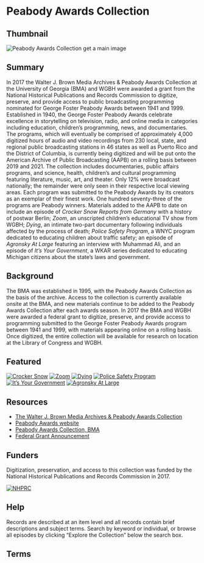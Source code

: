 # Peabody Awards Collection

## Thumbnail

![Peabody Awards Collection](https://s3.amazonaws.com/americanarchive.org/special-collections/AX0002_John_Browns_Holy_War.jpg "Peabody Awards Collection") get a main image

## Summary

In 2017 the Walter J. Brown Media Archives & Peabody Awards Collection at the University of Georgia (BMA) and WGBH were awarded a grant from the National Historical Publications and Records Commission to digitize, preserve, and provide access to public broadcasting programming nominated for George Foster Peabody Awards between 1941 and 1999. Established in 1940, the George Foster Peabody Awards celebrate excellence in storytelling on television, radio, and online media in categories including education, children’s programming, news, and documentaries. The programs, which will eventually be comprised of approximately 4,000 digitized hours of audio and video recordings from 230 local, state, and regional public broadcasting stations in 46 states as well as Puerto Rico and the District of Columbia, is currently being digitized and will be put onto the American Archive of Public Broadcasting (AAPB) on a rolling basis between 2019 and 2021. The collection includes documentaries, public affairs programs, and science, health, children’s and cultural programming featuring literature, music, art, and theater. Only 12% were broadcast nationally; the remainder were only seen in their respective local viewing areas. Each program was submitted to the Peabody Awards by its creators as an exemplar of their finest work. One hundred seventy-three of the programs are Peabody winners. Materials added to the AAPB to date on include an episode of <em>Crocker Snow Reports from Germany</em> with a history of postwar Berlin; <em>Zoom</em>, an unscripted children’s educational TV show from WGBH; <em>Dying</em>, an intimate two-part documentary following individuals affected by the process of death; <em>Police Safety Program</em>, a WNYC program dedicated to educating children about traffic safety; an episode of <em>Agronsky At Large</em> featuring an interview with Muhammad Ali, and an episode of <em>It’s Your Government</em>, a WKAR series dedicated to educating Michigan citizens about the state’s laws and government. 

## Background

The BMA was established in 1995, with the Peabody Awards Collection as the basis of the archive. Access to the collection is currently available onsite at the BMA, and new materials continue to be added to the Peabody Awards Collection after each awards season. In 2017 the BMA and WGBH were awarded a federal grant to digitize, preserve, and provide access to programming submitted to the George Foster Peabody Awards program between 1941 and 1999, with materials appearing online on a rolling basis. Once digitized, the entire collection will be available for research on location at the Library of Congress and WGBH.

## Featured

[![Crocker Snow](https://s3.amazonaws.com/americanarchive.org/special-collections/aapb_tile.jpg)](/catalog/cpb-aacip_15-70msbs9c)
[![Zoom](https://s3.amazonaws.com/americanarchive.org/special-collections/cpb-aacip_15-89r22rvt.jpg)](/catalog/cpb-aacip_15-89r22rvt)
[![Dying](https://s3.amazonaws.com/americanarchive.org/special-collections/cpb-aacip_15-23612tff.jpg)](/catalog/cpb-aacip_15-23612tff)
[![Police Safety Program](https://s3.amazonaws.com/americanarchive.org/special-collections/aapb_tile.jpg)](/catalog/cpb-aacip_526-959c53g37z)
[![It’s Your Government](https://s3.amazonaws.com/americanarchive.org/special-collections/aapb_tile.jpg)](/catalog/cpb-aacip_526-ng4gm82w5x)
[![Agronsky At Large](https://s3.amazonaws.com/americanarchive.org/special-collections/cpb-aacip_526-bz6154fv12.jpg)](/catalog/cpb-aacip_526-bz6154fv12)

## Resources

- [The Walter J. Brown Media Archives & Peabody Awards Collection](https://bmac.libs.uga.edu/pawtucket2/)
- [Peabody Awards website](http://peabodyawards.com/)
- [Peabody Awards Collection, BMA](https://bmac.libs.uga.edu/pawtucket2/index.php/Peabody/Index)
- [Federal Grant Announcement](https://www.wgbh.org/foundation/press/federal-grant-awarded-to-preserve-and-provide-access-to-local-public-broadcasts)

## Funders
Digitization, preservation, and access to this collection was funded by the National Historical Publications and Records Commission in 2017. 

[![NHPRC](https://s3.amazonaws.com/americanarchive.org/special-collections/NHPRC_file.jpg)](https://www.archives.gov/nhprc)

## Help

Records are described at an item level and all records contain brief descriptions and subject terms. Search by keyword or individual, or browse all episodes by clicking “Explore the Collection” below the search box. 

## Terms


